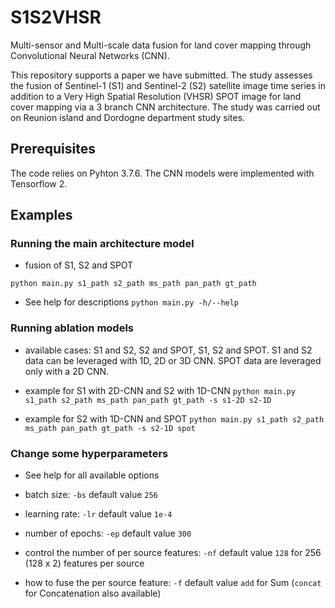 # S1S2VHSR
Multi-sensor and Multi-scale data fusion for land cover mapping through Convolutional Neural Networks (CNN). 

This repository supports a paper we have submitted. The study assesses the fusion of Sentinel-1 (S1) and Sentinel-2 (S2) satellite image time series in addition to a Very High Spatial Resolution (VHSR) SPOT image for land cover mapping via a 3 branch CNN architecture. The study was carried out on Reunion island and Dordogne department study sites.

## Prerequisites

The code relies on Pyhton 3.7.6. The CNN models were implemented with Tensorflow 2. 

## Examples 

### Running the main architecture model

- fusion of S1, S2 and SPOT

```
python main.py s1_path s2_path ms_path pan_path gt_path
```

- See help for descriptions `python main.py -h/--help`

### Running ablation models 

- available cases: S1 and S2, S2 and SPOT, S1, S2 and SPOT. S1 and S2 data can be leveraged with 1D, 2D or 3D CNN. SPOT data are leveraged only with a 2D CNN.

- example for S1 with 2D-CNN and S2 with 1D-CNN `python main.py s1_path s2_path ms_path pan_path gt_path -s s1-2D s2-1D`

- example for S2 with 1D-CNN and SPOT `python main.py s1_path s2_path ms_path pan_path gt_path -s s2-1D spot`

### Change some hyperparameters

- See help for all available options

- batch size: `-bs` default value `256`

- learning rate: `-lr` default value `1e-4`

- number of epochs: `-ep` default value `300`

- control the number of per source features: `-nf` default value `128` for 256 (128 x 2) features per source

- how to fuse the per source feature: `-f` default value `add` for Sum (`concat` for Concatenation  also available)
